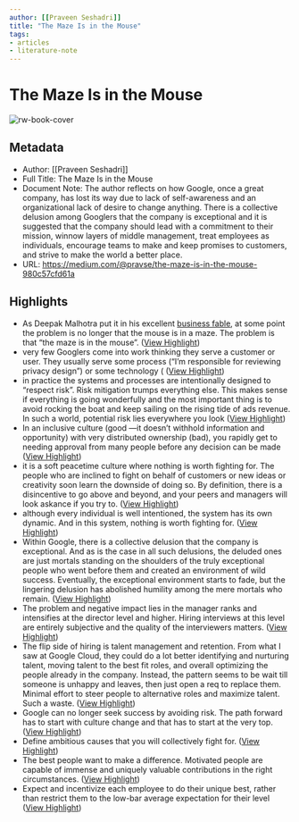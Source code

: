 ```yaml
---
author: [[Praveen Seshadri]]
title: "The Maze Is in the Mouse"
tags: 
- articles
- literature-note
---
```

# The Maze Is in the Mouse

![rw-book-cover](https://miro.medium.com/max/1024/0*VsJFrT07L6k-lbx9)

## Metadata
- Author: [[Praveen Seshadri]]
- Full Title: The Maze Is in the Mouse
- Document Note: The author reflects on how Google, once a great company, has lost its way due to lack of self-awareness and an organizational lack of desire to change anything. There is a collective delusion among Googlers that the company is exceptional and it is suggested that the company should lead with a commitment to their mission, winnow layers of middle management, treat employees as individuals, encourage teams to make and keep promises to customers, and strive to make the world a better place.
- URL: https://medium.com/@pravse/the-maze-is-in-the-mouse-980c57cfd61a

## Highlights
- As Deepak Malhotra put it in his excellent [business fable](https://www.amazon.com/Moved-Your-Cheese-Someone-Business/dp/1609940652), at some point the problem is no longer that the mouse is in a maze. The problem is that “the maze is in the mouse”. ([View Highlight](https://read.readwise.io/read/01gse00vddczqhbz617etxs6sj))
- very few Googlers come into work thinking they serve a customer or user. They usually serve some process (“I’m responsible for reviewing privacy design”) or some technology ( ([View Highlight](https://read.readwise.io/read/01gse03x1g5h5qefrtpgan4wh9))
- in practice the systems and processes are intentionally designed to “respect risk”. Risk mitigation trumps everything else. This makes sense if everything is going wonderfully and the most important thing is to avoid rocking the boat and keep sailing on the rising tide of ads revenue. In such a world, potential risk lies everywhere you look ([View Highlight](https://read.readwise.io/read/01gse05jv6zek5p188y9c987mk))
- In an inclusive culture (good —it doesn’t withhold information and opportunity) with very distributed ownership (bad), you rapidly get to needing approval from many people before any decision can be made ([View Highlight](https://read.readwise.io/read/01gse0j4mwh0z0bsn20h5jsh5a))
- it is a soft peacetime culture where nothing is worth fighting for. The people who are inclined to fight on behalf of customers or new ideas or creativity soon learn the downside of doing so. By definition, there is a disincentive to go above and beyond, and your peers and managers will look askance if you try to. ([View Highlight](https://read.readwise.io/read/01gse14wdnz45waz70n493xj88))
- although every individual is well intentioned, the system has its own dynamic. And in this system, nothing is worth fighting for. ([View Highlight](https://read.readwise.io/read/01gse17229xwg1nqgrbdmaw9t9))
- Within Google, there is a collective delusion that the company is exceptional. And as is the case in all such delusions, the deluded ones are just mortals standing on the shoulders of the truly exceptional people who went before them and created an environment of wild success. Eventually, the exceptional environment starts to fade, but the lingering delusion has abolished humility among the mere mortals who remain. ([View Highlight](https://read.readwise.io/read/01gse18362sm85khy9kxmt81pc))
- The problem and negative impact lies in the manager ranks and intensifies at the director level and higher. Hiring interviews at this level are entirely subjective and the quality of the interviewers matters. ([View Highlight](https://read.readwise.io/read/01gse1dcj53r8x4psv3m42ehdr))
- The flip side of hiring is talent management and retention. From what I saw at Google Cloud, they could do a lot better identifying and nurturing talent, moving talent to the best fit roles, and overall optimizing the people already in the company. Instead, the pattern seems to be wait till someone is unhappy and leaves, then just open a req to replace them. Minimal effort to steer people to alternative roles and maximize talent. Such a waste. ([View Highlight](https://read.readwise.io/read/01gse2hrg9ybw2ahmj0eser5ns))
- Google can no longer seek success by avoiding risk. The path forward has to start with culture change and that has to start at the very top. ([View Highlight](https://read.readwise.io/read/01gse2my4h4sbpbdwnd3486b50))
- Define ambitious causes that you will collectively fight for. ([View Highlight](https://read.readwise.io/read/01gse2ptk1578m2r00np75xkg1))
- The best people want to make a difference. Motivated people are capable of immense and uniquely valuable contributions in the right circumstances. ([View Highlight](https://read.readwise.io/read/01gse2pk75g6cphz94yv6pexre))
- Expect and incentivize each employee to do their unique best, rather than restrict them to the low-bar average expectation for their level ([View Highlight](https://read.readwise.io/read/01gse2sc7zcsgxymc53rqfkfaq))
